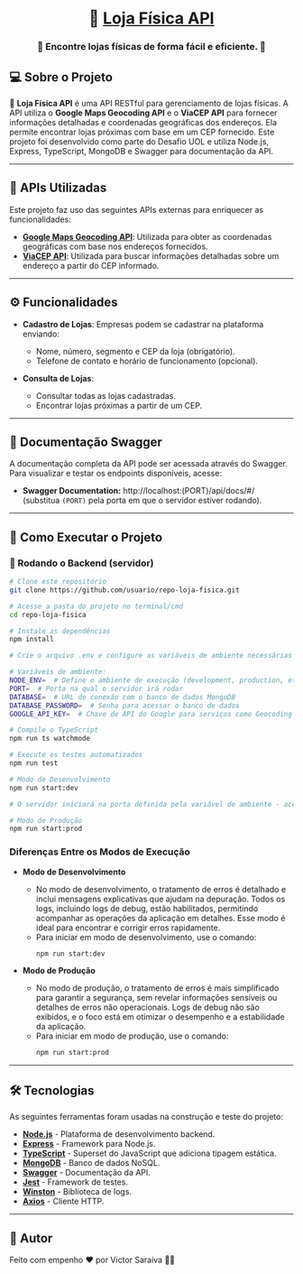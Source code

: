 <h1 align="center">
     🏬 <a href="#" alt="site da loja física">Loja Física API</a>
</h1>

<h3 align="center">
    📍 Encontre lojas físicas de forma fácil e eficiente. 💚
</h3>

## 💻 Sobre o Projeto

🏬 **Loja Física API** é uma API RESTful para gerenciamento de lojas físicas. A API utiliza o **Google Maps Geocoding API** e o **ViaCEP API** para fornecer informações detalhadas e coordenadas geográficas dos endereços. Ela permite encontrar lojas próximas com base em um CEP fornecido. Este projeto foi desenvolvido como parte do Desafio UOL e utiliza Node.js, Express, TypeScript, MongoDB e Swagger para documentação da API.


---

## 🔌 APIs Utilizadas

Este projeto faz uso das seguintes APIs externas para enriquecer as funcionalidades:

- **[Google Maps Geocoding API](https://developers.google.com/maps/documentation/geocoding/overview)**: Utilizada para obter as coordenadas geográficas com base nos endereços fornecidos.
- **[ViaCEP API](https://viacep.com.br/)**: Utilizada para buscar informações detalhadas sobre um endereço a partir do CEP informado.

---

## ⚙️ Funcionalidades

- **Cadastro de Lojas**: Empresas podem se cadastrar na plataforma enviando:
  - Nome, número, segmento e CEP da loja (obrigatório).
  - Telefone de contato e horário de funcionamento (opcional).

- **Consulta de Lojas**:
  - Consultar todas as lojas cadastradas.
  - Encontrar lojas próximas a partir de um CEP.

---

## 📄 Documentação Swagger

A documentação completa da API pode ser acessada através do Swagger. Para visualizar e testar os endpoints disponíveis, acesse:

- **Swagger Documentation:** http://localhost:(PORT)/api/docs/#/ (substitua `(PORT)` pela porta em que o servidor estiver rodando).

---

## 🚀 Como Executar o Projeto

### 🎲 Rodando o Backend (servidor)

```bash
# Clone este repositório
git clone https://github.com/usuario/repo-loja-fisica.git

# Acesse a pasta do projeto no terminal/cmd
cd repo-loja-fisica

# Instale as dependências
npm install

# Crie o arquivo .env e configure as variáveis de ambiente necessárias

# Variáveis de ambiente:
NODE_ENV=  # Define o ambiente de execução (development, production, etc.)
PORT=  # Porta na qual o servidor irá rodar
DATABASE=  # URL de conexão com o banco de dados MongoDB
DATABASE_PASSWORD=  # Senha para acessar o banco de dados
GOOGLE_API_KEY=  # Chave de API do Google para serviços como Geocoding

# Compile o TypeScript
npm run ts watchmode

# Execute os testes automatizados
npm run test

# Modo de Desenvolvimento
npm run start:dev

# O servidor iniciará na porta definida pela variável de ambiente - acesse http://localhost:(PORT)

# Modo de Produção
npm run start:prod
```

### Diferenças Entre os Modos de Execução

- **Modo de Desenvolvimento**
  - No modo de desenvolvimento, o tratamento de erros é detalhado e inclui mensagens explicativas que ajudam na depuração. Todos os logs, incluindo logs de debug, estão habilitados, permitindo acompanhar as operações da aplicação em detalhes. Esse modo é ideal para encontrar e corrigir erros rapidamente.
  - Para iniciar em modo de desenvolvimento, use o comando:
    ```bash
    npm run start:dev
    ```

- **Modo de Produção**
  - No modo de produção, o tratamento de erros é mais simplificado para garantir a segurança, sem revelar informações sensíveis ou detalhes de erros não operacionais. Logs de debug não são exibidos, e o foco está em otimizar o desempenho e a estabilidade da aplicação.
  - Para iniciar em modo de produção, use o comando:
    ```bash
    npm run start:prod
    ```

---

## 🛠 Tecnologias

As seguintes ferramentas foram usadas na construção e teste do projeto:

- **[Node.js](https://nodejs.org/)** - Plataforma de desenvolvimento backend.
- **[Express](https://expressjs.com/)** - Framework para Node.js.
- **[TypeScript](https://www.typescriptlang.org/)** - Superset do JavaScript que adiciona tipagem estática.
- **[MongoDB](https://www.mongodb.com/)** - Banco de dados NoSQL.
- **[Swagger](https://swagger.io/)** - Documentação da API.
- **[Jest](https://jestjs.io/)** - Framework de testes.
- **[Winston](https://github.com/winstonjs/winston)** - Biblioteca de logs.
- **[Axios](https://github.com/axios/axios)** - Cliente HTTP.

---

## 🦸 Autor

Feito com empenho ❤️ por Victor Saraiva 👋🏽
